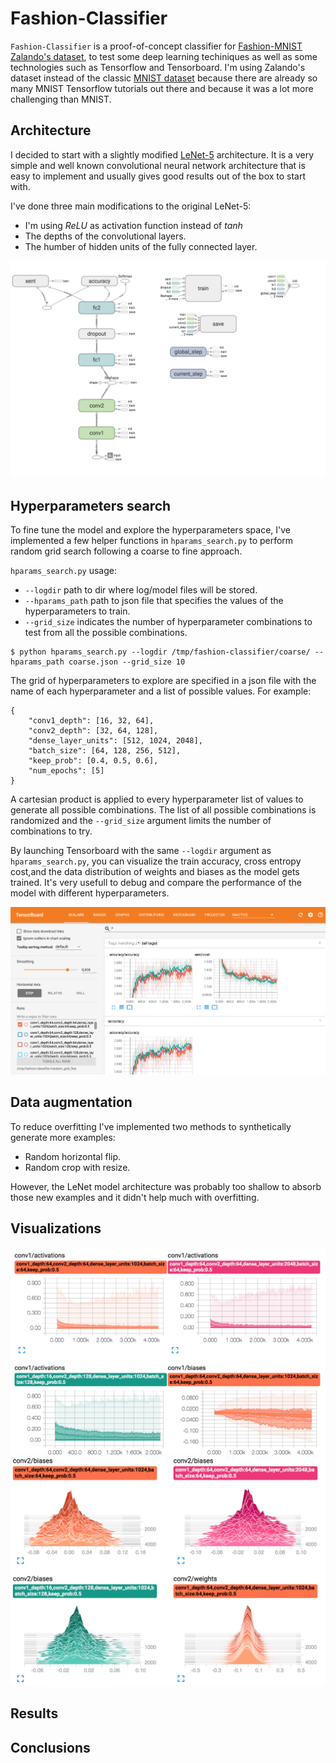 # Fashion-Classifier

`Fashion-Classifier` is a proof-of-concept classifier for [Fashion-MNIST Zalando's dataset](https://github.com/zalandoresearch/fashion-mnist), to test some deep learning techiniques as well as some technologies such as Tensorflow and Tensorboard. I'm using Zalando's dataset instead of the classic [MNIST dataset](http://yann.lecun.com/exdb/mnist/) because there are already so many MNIST Tensorflow tutorials out there and because it was a lot more challenging than MNIST.

## Architecture
I decided to start with a slightly modified [LeNet-5](http://yann.lecun.com/exdb/lenet/) architecture. It is a very simple and well known convolutional neural network architecture that is easy to implement and usually gives good results out of the box to start with. 

I've done three main modifications to the original LeNet-5: 

* I'm using _ReLU_ as activation function instead of _tanh_ 
* The depths of the convolutional layers.
* The humber of hidden units of the fully connected layer.

![](doc/img/cnn_architecture.png)

## Hyperparameters search

To fine tune the model and explore the hyperparameters space, I've implemented a few helper functions in `hparams_search.py` to perform random grid search following a coarse to fine approach.

`hparams_search.py` usage:
* `--logdir` path to dir where log/model files will be stored.
* `--hparams_path` path to json file that specifies the values of the hyperparameters to train.
* `--grid_size` indicates the number of hyperparameter combinations to test from all the possible combinations.

```
$ python hparams_search.py --logdir /tmp/fashion-classifier/coarse/ --hparams_path coarse.json --grid_size 10
```

The grid of hyperparameters to explore are specified in a json file with the name of each hyperparameter and a list of possible values. For example:

```
{
    "conv1_depth": [16, 32, 64],
    "conv2_depth": [32, 64, 128],
    "dense_layer_units": [512, 1024, 2048],
    "batch_size": [64, 128, 256, 512],
    "keep_prob": [0.4, 0.5, 0.6],
    "num_epochs": [5]
}
```

A cartesian product is applied to every hyperparameter list of values to generate all possible combinations. The list of all possible combinations is randomized and the `--grid_size` argument limits the number of combinations to try.

By launching Tensorboard with the same `--logdir` argument as `hparams_search.py`, you can visualize the train accuracy, cross entropy cost,and the data distribution of weights and biases as the model gets trained. It's very usefull to debug and compare the performance of the model with different hyperparameters.

![](doc/img/Tensorboard.png)

## Data augmentation
To reduce overfitting I've implemented two methods to synthetically generate more examples:

* Random horizontal flip.
* Random crop with resize.

However, the LeNet model architecture was probably too shallow to absorb those new examples and it didn't help much with overfitting.

## Visualizations

<img src="doc/img/distributions_dataviz.png" alt="Distributions data visualization" style="width: 700px;" />
<img src="doc/img/histograms_dataviz.png" alt="Histograms data visualization" style="width: 800px;" />

## Results

## Conclusions